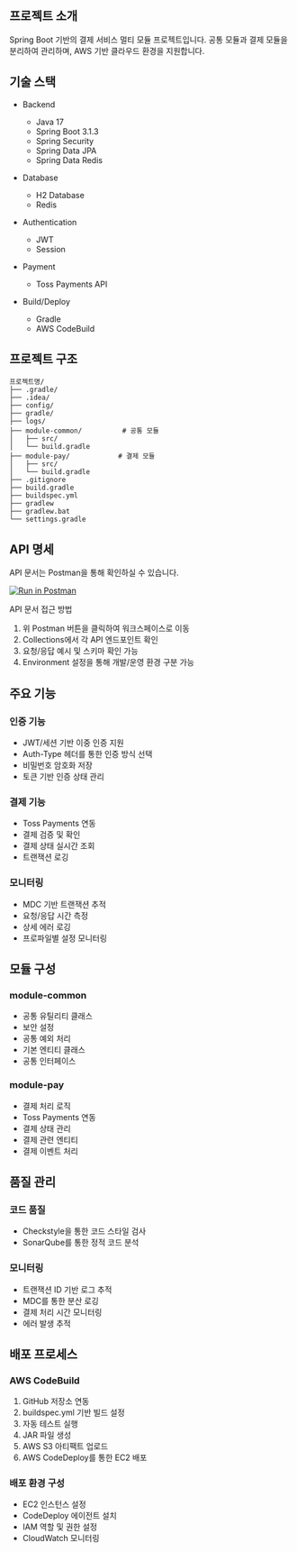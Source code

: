 ## 프로젝트 소개

Spring Boot 기반의 결제 서비스 멀티 모듈 프로젝트입니다. 공통 모듈과 결제 모듈을 분리하여 관리하며, AWS 기반 클라우드 환경을 지원합니다.

## 기술 스택

- Backend
    - Java 17
    - Spring Boot 3.1.3
    - Spring Security
    - Spring Data JPA
    - Spring Data Redis

- Database
    - H2 Database
    - Redis

- Authentication
    - JWT
    - Session

- Payment
    - Toss Payments API

- Build/Deploy
    - Gradle
    - AWS CodeBuild

## 프로젝트 구조

```
프로젝트명/
├── .gradle/                
├── .idea/                  
├── config/                 
├── gradle/                 
├── logs/                   
├── module-common/          # 공통 모듈
│   ├── src/
│   └── build.gradle
├── module-pay/            # 결제 모듈
│   ├── src/
│   └── build.gradle
├── .gitignore            
├── build.gradle          
├── buildspec.yml         
├── gradlew              
├── gradlew.bat          
└── settings.gradle
```

## API 명세

API 문서는 Postman을 통해 확인하실 수 있습니다.

[![Run in Postman](https://run.pstmn.io/button.svg)](https://www.postman.com/seungkyu-6610/account/overview)

API 문서 접근 방법

1. 위 Postman 버튼을 클릭하여 워크스페이스로 이동
2. Collections에서 각 API 엔드포인트 확인
3. 요청/응답 예시 및 스키마 확인 가능
4. Environment 설정을 통해 개발/운영 환경 구분 가능

## 주요 기능

### 인증 기능

- JWT/세션 기반 이중 인증 지원
- Auth-Type 헤더를 통한 인증 방식 선택
- 비밀번호 암호화 저장
- 토큰 기반 인증 상태 관리

### 결제 기능

- Toss Payments 연동
- 결제 검증 및 확인
- 결제 상태 실시간 조회
- 트랜잭션 로깅

### 모니터링

- MDC 기반 트랜잭션 추적
- 요청/응답 시간 측정
- 상세 에러 로깅
- 프로파일별 설정 모니터링

## 모듈 구성

### module-common

- 공통 유틸리티 클래스
- 보안 설정
- 공통 예외 처리
- 기본 엔티티 클래스
- 공통 인터페이스

### module-pay

- 결제 처리 로직
- Toss Payments 연동
- 결제 상태 관리
- 결제 관련 엔티티
- 결제 이벤트 처리

## 품질 관리

### 코드 품질

- Checkstyle을 통한 코드 스타일 검사
- SonarQube를 통한 정적 코드 분석

### 모니터링

- 트랜잭션 ID 기반 로그 추적
- MDC를 통한 분산 로깅
- 결제 처리 시간 모니터링
- 에러 발생 추적

## 배포 프로세스

### AWS CodeBuild

1. GitHub 저장소 연동
2. buildspec.yml 기반 빌드 설정
3. 자동 테스트 실행
4. JAR 파일 생성
5. AWS S3 아티팩트 업로드
6. AWS CodeDeploy를 통한 EC2 배포

### 배포 환경 구성

- EC2 인스턴스 설정
- CodeDeploy 에이전트 설치
- IAM 역할 및 권한 설정
- CloudWatch 모니터링
